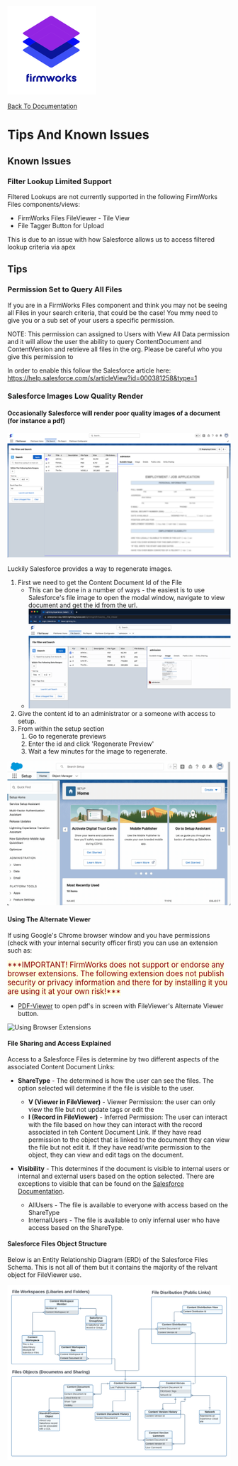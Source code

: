 <img src="images/firmworksfiles.svg" alt="FirmWorks Files" height="200"/>

[Back To Documentation](index.md)

# Tips And Known Issues

## Known Issues

### Filter Lookup Limited Support

Filtered Lookups are not currently supported in the following FirmWorks Files components/views:

- FirmWorks Files FileViewer - Tile View
- File Tagger Button for Upload

This is due to an issue with how Salesforce allows us to access filtered lookup criteria via apex

## Tips

### Permission Set to Query All Files

If you are in a FirmWorks Files component and think you may not be seeing all Files in your search criteria, that could be the case! You mmy need to give you or a sub set of your users a specific permission.

NOTE: This permission can assigned to Users with View All Data permission and it will allow the user the ability to query ContentDocument and ContentVersion and retrieve all files in the org. Please be careful who you give this permission to

In order to enable this follow the Salesforce article here: https://help.salesforce.com/s/articleView?id=000381258&type=1

### Salesforce Images Low Quality Render

#### Occasionally Salesforce will render poor quality images of a document (for instance a pdf)

![Poor Quality Image](images/knownissues/imagequality/badrender.png)

Luckily Salesforce provides a way to regenerate images.

1. First we need to get the Content Document Id of the File
    - This can be done in a number of ways - the easiest is to use Salesforce's file image to open the modal window, navigate to view document and get the id from the url.
    - ![Find The Content Document Id](images/knownissues/imagequality/getcontentdocumentid.gif)
2. Give the content id to an administrator or a someone with access to setup.
3. From within the setup section
    1. Go to regenerate previews
    2. Enter the id and click 'Regenerate Preview'
    3. Wait a few minutes for the image to regenerate.


![Regenerate Images](images/knownissues/imagequality/regenerate-preview.gif)


#### Using The Alternate Viewer

If using Google's Chrome browser window and you have permissions (check with your internal security officer first) you can use an extension such as:

<span style="font-size:larger;color:darkred; background-color:lightyellow">
***IMPORTANT! FirmWorks does not support or endorse any browser extensions. The following extension does not publish security or privacy information and there for by installing it you are using it at your own risk!***</span>

- [PDF-Viewer](https://chrome.google.com/webstore/detail/pdf-viewer/oemmndcbldboiebfnladdacbdfmadadm/related?hl=en-US) to open pdf's in screen with FileViewer's Alternate Viewer button.

![Using Browser Extensions](images/knownissues/imagequality/browser-extension.gif)

#### File Sharing and Access Explained

Access to a Salesforce Files is determine by two different aspects of the associated Content Document Links:

- **ShareType** - The determined is how the user can see the files. The option selected will determine if the file is visible to the user.
    - **V (Viewer in FileViewer)** - Viewer Permission: the user can only view the file but not update tags or edit the
    - **I (Record in FileViewer)** - Inferred Permission: The user can interact with the file based on how they can interact with the record associated in teh Content Document Link. If they have read permission to the object that is linked to the document they can view the file but not edit it. If they have read/write permission to the object, they can view and edit tags on the document.

- **Visibility** - This determines if the document is visible to internal users or internal and external users based on the option selected. There are exceptions to visible that can be found on the [Salesforce Documentation](https://developer.salesforce.com/docs/atlas.en-us.object_reference.meta/object_reference/sforce_api_objects_contentdocumentlink.htm).
    - AllUsers - The file is available to everyone with access  based on the ShareType
    - InternalUsers - The file is available to only infernal user who have access based on the ShareType.

#### Salesforce Files Object Structure

Below is an Entity Relationship Diagram (ERD) of the Salesforce Files Schema. This is not all of them but it contains the majority of the relvant object for FileViewer use.

![Salesforce Files ERD](images/knownissues/salesforce-files-erd.png)